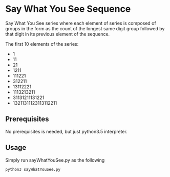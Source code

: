 # Say What You See Sequence

Say What You See series where each element of series is composed of groups in the form as the count of the longest same digit group followed by that digit in its previous element of the sequence.

The first 10 elements of the series:
* 1
* 11
* 21
* 1211
* 111221
* 312211
* 13112221
* 1113213211
* 31131211131221
* 13211311123113112211

## Prerequisites
   No prerequisites is needed, but just python3.5 interpreter.

## Usage
   Simply run sayWhatYouSee.py as the following
   
   ```commandline
   python3 sayWhatYouSee.py
```